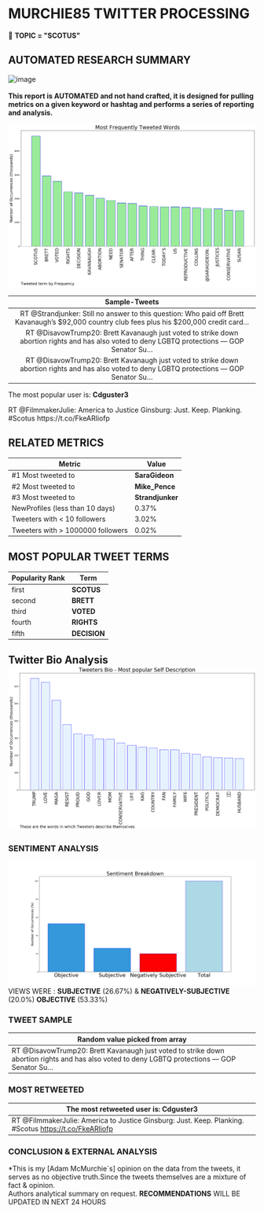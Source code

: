 # MURCHIE85 TWITTER PROCESSING 
&#x1F34E; **TOPIC = "SCOTUS"**

## AUTOMATED RESEARCH SUMMARY

![image](https://marketingplatform.google.com/about/static/images/gmp/analytics-smb-benefit.jpg)
<br></br>
<b> This report is AUTOMATED and not hand crafted, it is designed for pulling metrics on a given keyword or hashtag and performs a series of reporting and analysis.</b>



![image](TWEETS.png)



|                **Sample-Tweets**        |
| :-------------: |
| RT @Strandjunker: Still no answer to this question: Who paid off Brett Kavanaugh’s $92,000 country club fees plus his $200,000 credit card… |
| RT @DisavowTrump20: Brett Kavanaugh just voted to strike down abortion rights and has also voted to deny LGBTQ protections — GOP Senator Su… |
| RT @DisavowTrump20: Brett Kavanaugh just voted to strike down abortion rights and has also voted to deny LGBTQ protections — GOP Senator Su… |

The most popular user is: **Cdguster3**
<div class="alert alert-block alert-danger"> RT @FilmmakerJulie: America to Justice Ginsburg: Just. Keep. Planking. #Scotus https://t.co/FkeARliofp</div>

## RELATED METRICS<br>
| Metric | Value |
| ------------- | ------------- |
| #1 Most tweeted to  | **SaraGideon** |
| #2 Most tweeted to  | **Mike_Pence** |
| #3 Most tweeted to  | **Strandjunker** |
| NewProfiles (less than 10 days) | 0.37%  |
| Tweeters with < 10 followers  | 3.02%|
| Tweeters with > 1000000 followers  | 0.02%  |



## MOST POPULAR TWEET TERMS 


| Popularity Rank  | Term |
| ------------- | ------------- |
| first  | **SCOTUS**  |
| second  | **BRETT**  |
| third  | **VOTED** |
| fourth  | **RIGHTS**  |
| fifth  | **DECISION**  |


## Twitter Bio Analysis![image](BIO.png)
### SENTIMENT ANALYSIS
![image](sentiment.png)
VIEWS WERE : **SUBJECTIVE**  (26.67%) & **NEGATIVELY-SUBJECTIVE** (20.0%) **OBJECTIVE** (53.33%)

### TWEET SAMPLE 
| Random value picked from array |
| ------------- |
|RT @DisavowTrump20: Brett Kavanaugh just voted to strike down abortion rights and has also voted to deny LGBTQ protections — GOP Senator Su… |

### MOST RETWEETED 

| The most retweeted user is: **Cdguster3**  |
| ------------- |
| RT @FilmmakerJulie: America to Justice Ginsburg: Just. Keep. Planking. #Scotus https://t.co/FkeARliofp |

### CONCLUSION & EXTERNAL ANALYSIS

*This is my [Adam McMurchie`s] opinion on the data from the tweets, it serves as no objective truth.Since the tweets themselves are a mixture of fact & opinion.<br>
Authors analytical summary on request.
**RECOMMENDATIONS** WILL BE UPDATED IN NEXT  24 HOURS <br>